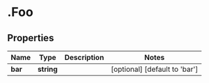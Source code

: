 # .Foo

## Properties

|Name | Type | Description | Notes|
|------------ | ------------- | ------------- | -------------|
|**bar** | **string** |  | [optional] [default to &#39;bar&#39;]|



